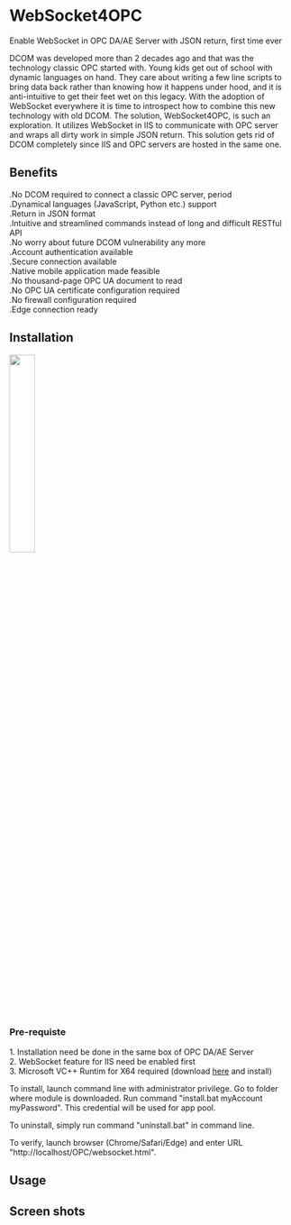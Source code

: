 # WebSocket4OPC
Enable WebSocket in OPC DA/AE Server with JSON return, first time ever

DCOM was developed more than 2 decades ago and that was the technology classic OPC started with. Young kids get out of school with dynamic languages on hand. They care about writing a few line scripts to bring data back rather than knowing how it happens under hood, and it is anti-intuitive to get their feet wet on this legacy. With the adoption of WebSocket everywhere it is time to introspect how to combine this new technology with old DCOM.
The solution, WebSocket4OPC, is such an exploration. It utilizes WebSocket in IIS to communicate with OPC server and wraps all dirty work in simple JSON return. This solution gets rid of DCOM completely since IIS and OPC servers are hosted in the same one. 

<h2>Benefits</h2>

.No DCOM required to connect a classic OPC server, period<br>
.Dynamical languages (JavaScript, Python etc.) support<br>
.Return in JSON format<br>
.Intuitive and streamlined commands instead of long and difficult RESTful API<br>
.No worry about future DCOM vulnerability any more<br>
.Account authentication available<br>
.Secure connection available<br>
.Native mobile application made feasible<br>
.No thousand-page OPC UA document to read<br>
.No OPC UA certificate configuration required<br>
.No firewall configuration required<br>
.Edge connection ready<br>

<h2>Installation</h2>
<img src="https://user-images.githubusercontent.com/13662339/180008561-4e1b810c-bae4-489f-a222-a3825b5372c9.png" width=30%>
<h3>Pre-requiste</h3>
1. Installation need be done in the same box of OPC DA/AE Server<br>
2. WebSocket feature for IIS need be enabled first<br>
3. Microsoft VC++ Runtim for X64 required (download <a href="https://aka.ms/vs/17/release/vc_redist.x64.exe">here</a> and install)<br>
 
To install, launch command line with administrator privilege. Go to folder where module is downloaded. Run command "install.bat myAccount myPassword". This credential will be used for app pool.

To uninstall, simply run command "uninstall.bat" in command line.

To verify, launch browser (Chrome/Safari/Edge) and enter URL "http://localhost/OPC/websocket.html".

<h2>Usage</h2>

<h2>Screen shots</h2>
